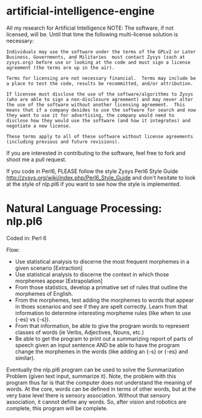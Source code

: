 artificial-intelligence-engine
==============================

All my research for Artificial Intelligence
NOTE: The software, if not licensed, will be.  Until that time the following multi-license solution is necessary:

    Individuals may use the software under the terms of the GPLv2 or Later
    Business, Governments, and Militaries  must contact Zysys (zach at zysys.org) before use or looking at the code and must sign a license agreement (the terms are up in the air).

    Terms for licensing are not necessary financial.  Terms may include be a place to test the code, results be recommitted, and/or attribution.

    If licensee must disclose the use of the software/algorithms to Zysys (who are able to sign a non-disclosure agreement) and may never alter the use of the software without another licensing agreement.  This means that if a company desides to use the software for search and now they want to use it for advertising, the company would need to disclose how they would use the software (and how it integrates) and negotiate a new license.

    These terms apply to all of these software without license agreements (including previous and future revisions).


If you are interested in contributing to the software, feel free to fork and shoot me a pull request.

If you code in Perl6, PLEASE follow the style Zysys Perl6 Style Guide <http://zysys.org/wiki/index.php/Perl6_Style_Guide> and don't hesitate to look at the style of nlp.pl6 if you want to see how the style is implemented.

Natural Language Processing: nlp.pl6
===================================
Coded in: Perl 6

Flow:
* Use statistical analysis to discerne the most frequent morphemes in a given scenario [Extraction]
* Use statistical analysis to discerne the context in which those morphemes appear [Extrapolation]
* From those statistics, develop a primative set of rules that outline the morphemes of English.
* From the morphemes, test adding the morphemes to words that appear in thoes scenarios and see if they are spelt correctly.  Learn from that information to determine interesting morpheme rules (like when to use {-es} vs {-s}).
* From that information, be able to give the program words to represent classes of words (ie Verbs, Adjectives, Nouns, etc.)
* Be able to get the program to print out a summarizing report of parts of speech given an input sentence AND be able to have the program change the morphemes in the words (like adding an {-s} or {-es} and similar).


Eventually the nlp.pl6 program can be used to solve the Summarization Problem (given text input, summarize it).  Note, the problem with this program thus far is that the computer does not understand the meaning of words.  At the core, words can be defined in terms of other words, but at the very base level there is sensory association.  Without that sensory association, it cannot define any words.  So, after vision and robotics are complete, this program will be complete.
